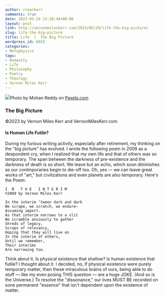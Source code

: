 ```yaml
---
author: clearkerr
comments: true
date: 2023-05-29 13:28:44+00:00
layout: post
link: http://vernonmileskerr.com/2023/05/29/life-the-big-picture/
slug: life-the-big-picture
title: Life  |  The Big Picture
wordpress_id: 6655
categories:
- Metaphysics
tags:
- Humanity
- Life
- Philosophy
- Poetry
- Theology
- Vernon Miles Kerr
---
```



![](https://vernonmileskerr.files.wordpress.com/2022/04/pexels-photo-4388593.jpeg?w=705)Photo by Mohan Reddy on [Pexels.com](https://www.pexels.com/photo/northern-lights-over-mountain-and-forest-4388593/)





### The Big Picture







©2023 by Vernon Miles Kerr and VernonMilesKerr.com







####   Is Human Life Futile?







During my furious writing activity, especially after retirement, my thinking on the "big picture" has evolved. I wrote the following poem in 2009 as a despondent cry, when I realized that my own life and that of others was so temporary. The span between the darkness of pre-existence and the darkness of death is so short. We leave but an echo, which soon diminishes as our contmporaries begin to die-off too. Oh, yes — we can leave great works of "art," but civilizations and even planets are also temporary. Here's  the Poem:






    
    I  N   T H E   I N T E R I M
    ©2009 by Vernon Miles Kerr
    
    In the interim ‘tween dark and dark
    We scrape, we scratch, we endure—
    Assuming import.
    As that interim narrows to a slit
    We scramble anxiously to gather
    Shreds of legacy,
    Scraps of relevancy,
    Hoping that they will live on
    In the interim of others,
    Until we remember,
    Their interims
    Are narrowing too.
    







Think about it. Is physical existence that shallow? Is human existence that futile? I thought about it. I decided, no, If physical existence were purely temporary matter, then these miraculous brains of ours, being able to do stuff — like my even posing THIS question — are a huge JOKE. (And so is the Universe.) To resolve the "dissonance," our lives MUST BE recorded on sone permanent "essence" that isn't dependent upon the existence of matter.



